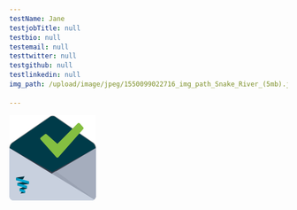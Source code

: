 ```yaml
---
testName: Jane
testjobTitle: null
testbio: null
testemail: null
testtwitter: null
testgithub: null
testlinkedin: null
img_path: /upload/image/jpeg/1550099022716_img_path_Snake_River_(5mb).jpg

---
```







<p><img src="https://raw.githubusercontent.com/tbrandle/template_blog/master/upload/open_envelope.png" alt="" width="157" height="154" /></p>






